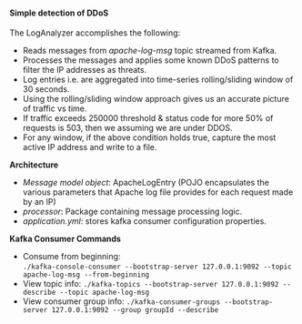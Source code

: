 #### Simple detection of DDoS
The LogAnalyzer accomplishes the following:
* Reads messages from *apache-log-msg* topic streamed from Kafka. 
* Processes the messages and applies some known DDoS patterns to filter the IP addresses as threats.
* Log entries i.e. are aggregated into time-series rolling/sliding window of 30 seconds.
* Using the rolling/sliding window approach gives us an accurate picture of traffic vs time.
* If traffic exceeds 250000 threshold & status code for more 50% of requests is 503, then we assuming we are under DDOS.
* For any window, if the above condition holds true, capture the most active IP address and write to a file.


**Architecture**
* *Message model object*: ApacheLogEntry (POJO encapsulates the various parameters that Apache log file provides for each request made by an IP) 
* *processor*: Package containing message processing logic.
* *application.yml*: stores kafka consumer configuration properties.  


**Kafka Consumer Commands**
* Consume from beginning:   
 ```./kafka-console-consumer --bootstrap-server 127.0.0.1:9092 --topic apache-log-msg --from-beginning```
* View topic info:
 ```./kafka-topics --bootstrap-server 127.0.0.1:9092 --describe --topic apache-log-msg```
* View consumer group info:
 ```./kafka-consumer-groups --bootstrap-server 127.0.0.1:9092 --group groupId --describe```

